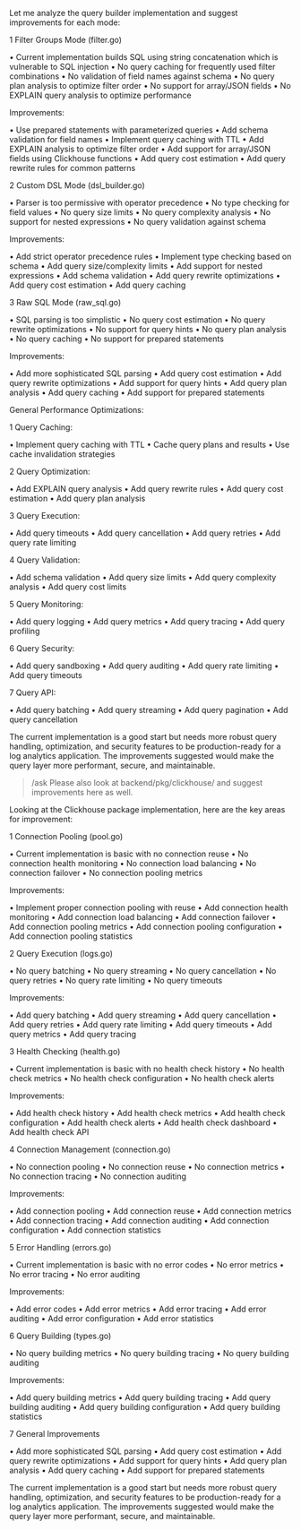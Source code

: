 Let me analyze the query builder implementation and suggest improvements for each mode:

1 Filter Groups Mode (filter.go)

• Current implementation builds SQL using string concatenation which is vulnerable to SQL injection
• No query caching for frequently used filter combinations
• No validation of field names against schema
• No query plan analysis to optimize filter order
• No support for array/JSON fields
• No EXPLAIN query analysis to optimize performance

Improvements:

• Use prepared statements with parameterized queries
• Add schema validation for field names
• Implement query caching with TTL
• Add EXPLAIN analysis to optimize filter order
• Add support for array/JSON fields using Clickhouse functions
• Add query cost estimation
• Add query rewrite rules for common patterns

2 Custom DSL Mode (dsl_builder.go)

• Parser is too permissive with operator precedence
• No type checking for field values
• No query size limits
• No query complexity analysis
• No support for nested expressions
• No query validation against schema

Improvements:

• Add strict operator precedence rules
• Implement type checking based on schema
• Add query size/complexity limits
• Add support for nested expressions
• Add schema validation
• Add query rewrite optimizations
• Add query cost estimation
• Add query caching

3 Raw SQL Mode (raw_sql.go)

• SQL parsing is too simplistic
• No query cost estimation
• No query rewrite optimizations
• No support for query hints
• No query plan analysis
• No query caching
• No support for prepared statements

Improvements:

• Add more sophisticated SQL parsing
• Add query cost estimation
• Add query rewrite optimizations
• Add support for query hints
• Add query plan analysis
• Add query caching
• Add support for prepared statements

General Performance Optimizations:

1 Query Caching:

• Implement query caching with TTL
• Cache query plans and results
• Use cache invalidation strategies

2 Query Optimization:

• Add EXPLAIN query analysis
• Add query rewrite rules
• Add query cost estimation
• Add query plan analysis

3 Query Execution:

• Add query timeouts
• Add query cancellation
• Add query retries
• Add query rate limiting

4 Query Validation:

• Add schema validation
• Add query size limits
• Add query complexity analysis
• Add query cost limits

5 Query Monitoring:

• Add query logging
• Add query metrics
• Add query tracing
• Add query profiling

6 Query Security:

• Add query sandboxing
• Add query auditing
• Add query rate limiting
• Add query timeouts

7 Query API:

• Add query batching
• Add query streaming
• Add query pagination
• Add query cancellation

The current implementation is a good start but needs more robust query handling, optimization, and security features to be production-ready for a log analytics application. The improvements suggested would make the query layer more performant, secure, and maintainable.

> /ask Please also look at backend/pkg/clickhouse/ and suggest improvements here as well.

Looking at the Clickhouse package implementation, here are the key areas for improvement:

1 Connection Pooling (pool.go)

• Current implementation is basic with no connection reuse
• No connection health monitoring
• No connection load balancing
• No connection failover
• No connection pooling metrics

Improvements:

• Implement proper connection pooling with reuse
• Add connection health monitoring
• Add connection load balancing
• Add connection failover
• Add connection pooling metrics
• Add connection pooling configuration
• Add connection pooling statistics

2 Query Execution (logs.go)

• No query batching
• No query streaming
• No query cancellation
• No query retries
• No query rate limiting
• No query timeouts

Improvements:

• Add query batching
• Add query streaming
• Add query cancellation
• Add query retries
• Add query rate limiting
• Add query timeouts
• Add query metrics
• Add query tracing

3 Health Checking (health.go)

• Current implementation is basic with no health check history
• No health check metrics
• No health check configuration
• No health check alerts

Improvements:

• Add health check history
• Add health check metrics
• Add health check configuration
• Add health check alerts
• Add health check dashboard
• Add health check API

4 Connection Management (connection.go)

• No connection pooling
• No connection reuse
• No connection metrics
• No connection tracing
• No connection auditing

Improvements:

• Add connection pooling
• Add connection reuse
• Add connection metrics
• Add connection tracing
• Add connection auditing
• Add connection configuration
• Add connection statistics

5 Error Handling (errors.go)

• Current implementation is basic with no error codes
• No error metrics
• No error tracing
• No error auditing

Improvements:

• Add error codes
• Add error metrics
• Add error tracing
• Add error auditing
• Add error configuration
• Add error statistics

6 Query Building (types.go)

• No query building metrics
• No query building tracing
• No query building auditing

Improvements:

• Add query building metrics
• Add query building tracing
• Add query building auditing
• Add query building configuration
• Add query building statistics

7 General Improvements

• Add more sophisticated SQL parsing
• Add query cost estimation
• Add query rewrite optimizations
• Add support for query hints
• Add query plan analysis
• Add query caching
• Add support for prepared statements

The current implementation is a good start but needs more robust query handling, optimization, and security features to be production-ready for a log analytics application. The
improvements suggested would make the query layer more performant, secure, and maintainable.

